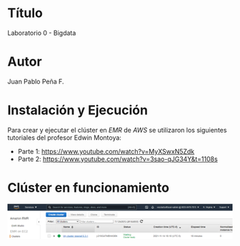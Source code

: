 # Título
Laboratorio 0 - Bigdata

# Autor
Juan Pablo Peña F.

# Instalación y Ejecución
Para crear y ejecutar el clúster en _EMR_ de _AWS_ se utilizaron los siguientes tutoriales del profesor Edwin Montoya: 
- Parte 1: https://www.youtube.com/watch?v=MyXSwxN5Zdk
- Parte 2: https://www.youtube.com/watch?v=3sao-qJG34Y&t=1108s

# Clúster en funcionamiento
<img src="https://github.com/JPabloPena/ST0263jppenaf/blob/main/bigdata/assets/lab0-01.PNG"/>
